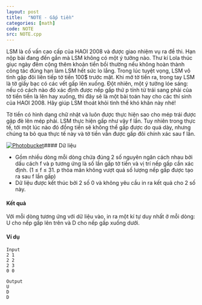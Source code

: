 ```yaml
---
layout: post
title:  "NOTE - Gấp tiền"
categories: [math]
code: NOTE
src: NOTE.cpp
---
```




LSM là cố vấn cao cấp của HAOI 2008 và được giao nhiệm vụ ra đề thi. Hạn nộp bài đang đến gần mà LSM không có một ý tưởng nào. Thư kí Lola thúc giục ngày đêm cộng thêm khoản tiền bồi thường nếu không hoàn thành công tác đúng hạn làm LSM hết sức lo lắng. Trong lúc tuyệt vọng, LSM vô tình gập đôi liên tiếp tờ tiền 100$ trước mặt. Khi mở tờ tiền ra, trong tay LSM là tờ giấy bạc có các vết gấp lên xuống. Đột nhiên, một ý tưởng lóe sáng: nếu có cách nào đó xác định được nếp gấp thứ p tính từ trái sang phải của tờ tiền tiền là lên hay xuống, thì đây sẽ là một bài toán hay cho các thí sinh của HAOI 2008. Hãy giúp LSM thoát khỏi tình thế khó khăn này nhé!

Tờ tiền có hình dạng chữ nhật và luôn được thực hiện sao cho mép trái được gập đè lên mép phải. LSM thực hiện gấp như vậy f lần. Tuy nhiên trong thực tế, tới một lúc nào đó đồng tiền sẽ không thể gấp được do quá dày, nhưng chúng ta bỏ qua thực tế này và tờ tiền vẫn được gấp đôi chính xác sau f lần.

[![Photobucket](http://i37.photobucket.com/albums/e81/beo_chay_so/note.png)](http://s37.photobucket.com/albums/e81/beo_chay_so/?action=view&current=note.png)#### Dữ liệu

*   Gồm nhiều dòng mỗi dòng chứa đúng 2 số nguyên ngăn cách nhau bởi dấu cách f và p tương ứng là số lần gấp tờ tiền và vị trí nếp gấp cần xác định. (1 ≤ f ≤ 31. p thỏa mãn không vượt quá số lượng nếp gấp được tạo ra sau f lần gấp)
*   Dữ liệu được kết thúc bởi 2 số 0 và không yêu cầu in ra kết quả cho 2 số này.

#### Kết quả

Với mỗi dòng tương ứng với dữ liệu vào, in ra một kí tự duy nhất ở mỗi dòng: U cho nếp gấp lên trên và D cho nếp gấp xuống dưới.

#### Ví dụ

```
Input
2 1
2 2
2 3
0 0	

Output
U
D
D

```

<!--more-->

